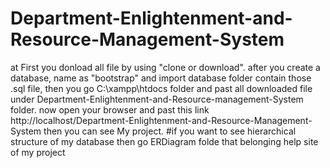 # Department-Enlightenment-and-Resource-Management-System
at First you donload all file by using "clone or download". after  you create a database, name as "bootstrap" and import database folder contain those .sql file, then you go C:\xampp\htdocs folder and past all downloaded file under Department-Enlightenment-and-Resource-management-System folder. now open your browser and past this link http://localhost/Department-Enlightenment-and-Resource-Management-System then you can see My project.
#if you want to see hierarchical structure of my database then go ERDiagram folde that belonging help site of my project
